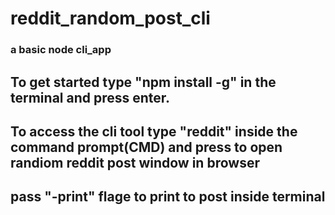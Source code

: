 # reddit_random_post_cli 
### a basic node cli_app
## To get started type "npm install -g" in the terminal and press enter.
## To access the cli tool type "reddit" inside the command prompt(CMD) and press to open randiom reddit post window in browser
## pass "-print" flage to print to post inside terminal
